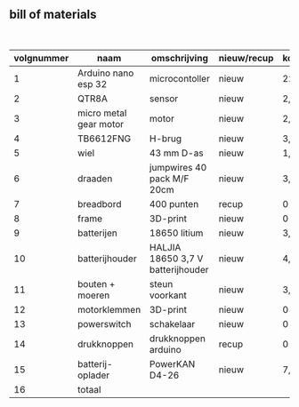 ## bill of materials
<br />

|volgnummer|naam|omschrijving|nieuw/recup|kostprijs/stuk|aantal|subtotaal|
|----------|----|------------|-----------|---------|------|---------|
|         1| Arduino nano esp 32 | microcontoller | nieuw | 22,99 | 1 | 22,99 |
|2| QTR8A| sensor | nieuw | 2,09| 1|2,09|
|3| micro metal gear motor| motor|nieuw| 2,57|2| 5,15|
|4| TB6612FNG|H-brug| nieuw|3,08|1|3,08|
|5|  wiel| 43 mm D-as|nieuw|1,85|2|3,7|
|6|draaden|jumpwires 40 pack M/F 20cm|nieuw|3,98|1|3,98|
|7|breadbord| 400 punten|recup|0|0|0|
|8|frame|3D-print| nieuw|0|0|0|
|9| batterijen | 18650 litium| nieuw|3,95|2|7,89|
|10|batterijhouder|HALJIA  18650 3,7 V batterijhouder|nieuw|4,5|1|4,5|
|11|bouten + moeren| steun voorkant|nieuw|3,25|1|3,25|
|12|motorklemmen|3D-print|nieuw|0|0|0|
|13|powerswitch|schakelaar|nieuw|0|0|0|
|14|drukknoppen|drukknoppen arduino|recup|0|0|0|
|15|batterij-oplader|PowerKAN D4-26|nieuw|7,89|1|7,89|
|16|totaal||||||64,52|
